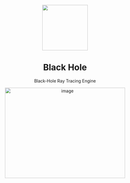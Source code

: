<p align="center">
  <img src="https://avatars.githubusercontent.com/u/138057124?s=200&v=4" width="150" />
</p>
<h1 align="center">Black Hole</h1>

<p align="center">Black-Hole Ray Tracing Engine</p>

<p align="center"> 
  <img width="396" height="298" alt="image" src="https://github.com/user-attachments/assets/1b082728-dd4c-49a2-91d3-81344bdd73a8" />
</p>
